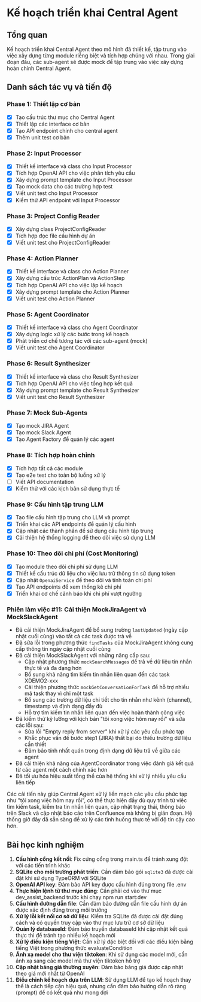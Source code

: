# Kế hoạch triển khai Central Agent

## Tổng quan
Kế hoạch triển khai Central Agent theo mô hình đã thiết kế, tập trung vào việc xây dựng từng module riêng biệt và tích hợp chúng với nhau. Trong giai đoạn đầu, các sub-agent sẽ được mock để tập trung vào việc xây dựng hoàn chỉnh Central Agent.

## Danh sách tác vụ và tiến độ

### Phase 1: Thiết lập cơ bản
- [x] Tạo cấu trúc thư mục cho Central Agent
- [x] Thiết lập các interface cơ bản
- [x] Tạo API endpoint chính cho central agent
- [x] Thêm unit test cơ bản

### Phase 2: Input Processor
- [x] Thiết kế interface và class cho Input Processor
- [x] Tích hợp OpenAI API cho việc phân tích yêu cầu
- [x] Xây dựng prompt template cho Input Processor
- [x] Tạo mock data cho các trường hợp test
- [x] Viết unit test cho Input Processor
- [x] Kiểm thử API endpoint với Input Processor

### Phase 3: Project Config Reader
- [x] Xây dựng class ProjectConfigReader
- [x] Tích hợp đọc file cấu hình dự án
- [x] Viết unit test cho ProjectConfigReader

### Phase 4: Action Planner
- [x] Thiết kế interface và class cho Action Planner
- [x] Xây dựng cấu trúc ActionPlan và ActionStep
- [x] Tích hợp OpenAI API cho việc lập kế hoạch
- [x] Xây dựng prompt template cho Action Planner
- [x] Viết unit test cho Action Planner

### Phase 5: Agent Coordinator
- [x] Thiết kế interface và class cho Agent Coordinator
- [x] Xây dựng logic xử lý các bước trong kế hoạch
- [x] Phát triển cơ chế tương tác với các sub-agent (mock)
- [x] Viết unit test cho Agent Coordinator

### Phase 6: Result Synthesizer
- [x] Thiết kế interface và class cho Result Synthesizer
- [x] Tích hợp OpenAI API cho việc tổng hợp kết quả
- [x] Xây dựng prompt template cho Result Synthesizer
- [x] Viết unit test cho Result Synthesizer

### Phase 7: Mock Sub-Agents
- [x] Tạo mock JIRA Agent
- [x] Tạo mock Slack Agent
- [x] Tạo Agent Factory để quản lý các agent

### Phase 8: Tích hợp hoàn chỉnh
- [x] Tích hợp tất cả các module
- [x] Tạo e2e test cho toàn bộ luồng xử lý
- [ ] Viết API documentation
- [x] Kiểm thử với các kịch bản sử dụng thực tế

### Phase 9: Cấu hình tập trung LLM
- [x] Tạo file cấu hình tập trung cho LLM và prompt
- [x] Triển khai các API endpoints để quản lý cấu hình
- [x] Cập nhật các thành phần để sử dụng cấu hình tập trung
- [x] Cải thiện hệ thống logging để theo dõi việc sử dụng LLM

### Phase 10: Theo dõi chi phí (Cost Monitoring)
- [x] Tạo module theo dõi chi phí sử dụng LLM
- [x] Thiết kế cấu trúc dữ liệu cho việc lưu trữ thông tin sử dụng token
- [x] Cập nhật `OpenaiService` để theo dõi và tính toán chi phí
- [x] Tạo API endpoints để xem thống kê chi phí
- [x] Triển khai cơ chế cảnh báo khi chi phí vượt ngưỡng

### Phiên làm việc #11: Cải thiện MockJiraAgent và MockSlackAgent
- Đã cải thiện MockJiraAgent để bổ sung trường `lastUpdated` (ngày cập nhật cuối cùng) vào tất cả các task được trả về
- Đã sửa lỗi trong phương thức `findTasks` của MockJiraAgent không cung cấp thông tin ngày cập nhật cuối cùng
- Đã cải thiện MockSlackAgent với những nâng cấp sau:
  - Cập nhật phương thức `mockSearchMessages` để trả về dữ liệu tin nhắn thực tế và đa dạng hơn
  - Bổ sung khả năng tìm kiếm tin nhắn liên quan đến các task XDEMO2-xxx
  - Cải thiện phương thức `mockGetConversationForTask` để hỗ trợ nhiều mã task thay vì chỉ một task
  - Bổ sung các trường dữ liệu chi tiết cho tin nhắn như kênh (channel), timestamp và định dạng đầy đủ
  - Hỗ trợ tìm kiếm tin nhắn liên quan đến việc hoàn thành công việc
- Đã kiểm thử kỹ lưỡng với kịch bản "tôi xong việc hôm nay rồi" và sửa các lỗi sau:
  - Sửa lỗi "Empty reply from server" khi xử lý các yêu cầu phức tạp
  - Khắc phục vấn đề bước step1 (JIRA) thất bại do thiếu trường dữ liệu cần thiết
  - Đảm bảo tính nhất quán trong định dạng dữ liệu trả về giữa các agent
- Đã cải thiện khả năng của AgentCoordinator trong việc đánh giá kết quả từ các agent một cách chính xác hơn
- Đã tối ưu hóa hiệu suất tổng thể của hệ thống khi xử lý nhiều yêu cầu liên tiếp

Các cải tiến này giúp Central Agent xử lý liền mạch các yêu cầu phức tạp như "tôi xong việc hôm nay rồi", có thể thực hiện đầy đủ quy trình từ việc tìm kiếm task, kiểm tra tin nhắn liên quan, cập nhật trạng thái, thông báo trên Slack và cập nhật báo cáo trên Confluence mà không bị gián đoạn. Hệ thống giờ đây đã sẵn sàng để xử lý các tình huống thực tế với độ tin cậy cao hơn.

## Bài học kinh nghiệm
1. **Cấu hình cổng kết nối**: Fix cứng cổng trong main.ts để tránh xung đột với các tiến trình khác
2. **SQLite cho môi trường phát triển**: Cần đảm bảo gói `sqlite3` đã được cài đặt khi sử dụng TypeORM với SQLite
3. **OpenAI API key**: Đảm bảo API key được cấu hình đúng trong file .env
4. **Thực hiện lệnh từ thư mục đúng**: Cần phải cd vào thư mục dev_assist_backend trước khi chạy npm run start:dev
5. **Cấu hình đường dẫn file**: Cần đảm bảo đường dẫn file cấu hình dự án được xác định đúng trong môi trường
6. **Xử lý lỗi kết nối cơ sở dữ liệu**: Kiểm tra SQLite đã được cài đặt đúng cách và có quyền truy cập vào thư mục lưu trữ cơ sở dữ liệu
7. **Quản lý databaseId**: Đảm bảo truyền databaseId khi cập nhật kết quả thực thi để tránh tạo nhiều kế hoạch mới
8. **Xử lý điều kiện tiếng Việt**: Cần xử lý đặc biệt đối với các điều kiện bằng tiếng Việt trong phương thức evaluateCondition
9. **Ánh xạ model cho thư viện tiktoken**: Khi sử dụng các model mới, cần ánh xạ sang các model mà thư viện tiktoken hỗ trợ
10. **Cập nhật bảng giá thường xuyên**: Đảm bảo bảng giá được cập nhật theo giá mới nhất từ OpenAI
11. **Điều chỉnh kế hoạch dựa trên LLM**: Sử dụng LLM để tạo kế hoạch thay thế là cách tiếp cận hiệu quả, nhưng cần đảm bảo hướng dẫn rõ ràng (prompt) để có kết quả như mong đợi